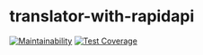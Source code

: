 # translator-with-rapidapi

[![Maintainability](https://api.codeclimate.com/v1/badges/18626dcd92b7b7efcab2/maintainability)](https://codeclimate.com/github/funnyDevGirl/translator-with-rapidapi/maintainability)
[![Test Coverage](https://api.codeclimate.com/v1/badges/18626dcd92b7b7efcab2/test_coverage)](https://codeclimate.com/github/funnyDevGirl/translator-with-rapidapi/test_coverage)